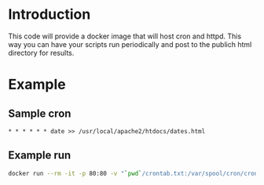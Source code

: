 # Introduction
This code will provide a docker image that will host cron and httpd. This way you can have your scripts run periodically
and post to the publich html directory for results.

# Example
## Sample cron
```
* * * * * * date >> /usr/local/apache2/htdocs/dates.html
```

## Example run
```sh
docker run --rm -it -p 80:80 -v "`pwd`/crontab.txt:/var/spool/cron/crontabs/root:ro" image
```


